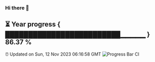 ### Hi there 👋
⏳ Year progress { █████████████████████████▁▁▁▁▁ } 86.37 %
---
⏰ Updated on Sun, 12 Nov 2023 06:16:58 GMT
![Progress Bar CI](https://github.com/liununu/liununu/workflows/Progress%20Bar%20CI/badge.svg)
